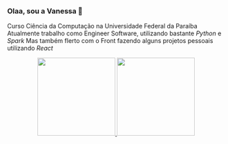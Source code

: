### Olaa, sou a Vanessa 👋

Curso Ciência da Computação na Universidade Federal da Paraíba
Atualmente trabalho como Engineer Software, utilizando bastante *Python* e *Spark*
Mas também flerto com o Front fazendo alguns projetos pessoais utilizando *React*

<div align="center">
  <a href="https://github.com/rafaballerini">
  <img height="180em" src="https://github-readme-stats.vercel.app/api?username=VanessaPessoa&show_icons=true&theme=dracula&include_all_commits=true&count_private=true"/>
  <img height="180em" src="https://github-readme-stats.vercel.app/api/top-langs/?username=VanessaPessoa&layout=compact&langs_count=7&theme=dracula"/>
</div>
